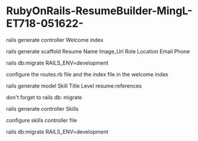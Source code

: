 # RubyOnRails-ResumeBuilder-MingL-ET718-051622-

rails generate controller Welcome index

rails generate scaffold Resume Name Image_Url Role Location Email Phone

rails db:migrate RAILS_ENV=development

configure the routes.rb file and the index file in the welcome index

rails generate model Skill Title Level resume:references

don't forget to rails db: migrate

rails generate controller Skills

configure skills controller file

rails db:migrate RAILS_ENV=development